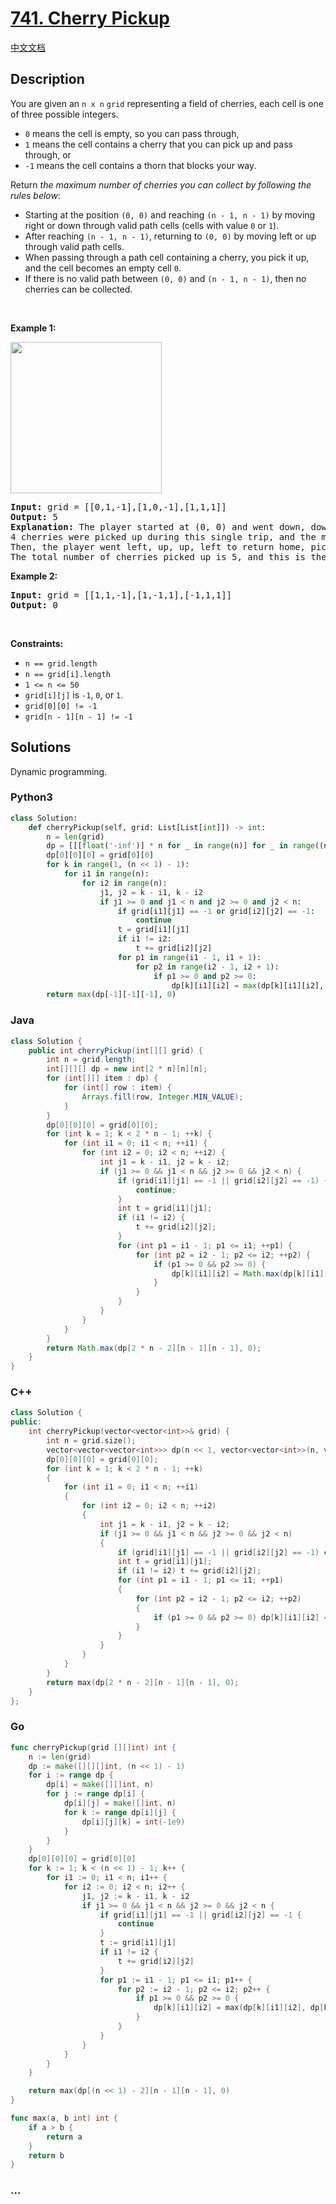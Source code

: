 # [741. Cherry Pickup](https://leetcode.com/problems/cherry-pickup)

[中文文档](/solution/0700-0799/0741.Cherry%20Pickup/README.md)

## Description

<p>You are given an <code>n x n</code> <code>grid</code> representing a field of cherries, each cell is one of three possible integers.</p>

<ul>
	<li><code>0</code> means the cell is empty, so you can pass through,</li>
	<li><code>1</code> means the cell contains a cherry that you can pick up and pass through, or</li>
	<li><code>-1</code> means the cell contains a thorn that blocks your way.</li>
</ul>

<p>Return <em>the maximum number of cherries you can collect by following the rules below</em>:</p>

<ul>
	<li>Starting at the position <code>(0, 0)</code> and reaching <code>(n - 1, n - 1)</code> by moving right or down through valid path cells (cells with value <code>0</code> or <code>1</code>).</li>
	<li>After reaching <code>(n - 1, n - 1)</code>, returning to <code>(0, 0)</code> by moving left or up through valid path cells.</li>
	<li>When passing through a path cell containing a cherry, you pick it up, and the cell becomes an empty cell <code>0</code>.</li>
	<li>If there is no valid path between <code>(0, 0)</code> and <code>(n - 1, n - 1)</code>, then no cherries can be collected.</li>
</ul>

<p>&nbsp;</p>
<p><strong>Example 1:</strong></p>
<img alt="" src="https://cdn.jsdelivr.net/gh/doocs/leetcode@main/solution/0700-0799/0741.Cherry%20Pickup/images/grid.jpg" style="width: 242px; height: 242px;" />
<pre>
<strong>Input:</strong> grid = [[0,1,-1],[1,0,-1],[1,1,1]]
<strong>Output:</strong> 5
<strong>Explanation:</strong> The player started at (0, 0) and went down, down, right right to reach (2, 2).
4 cherries were picked up during this single trip, and the matrix becomes [[0,1,-1],[0,0,-1],[0,0,0]].
Then, the player went left, up, up, left to return home, picking up one more cherry.
The total number of cherries picked up is 5, and this is the maximum possible.
</pre>

<p><strong>Example 2:</strong></p>

<pre>
<strong>Input:</strong> grid = [[1,1,-1],[1,-1,1],[-1,1,1]]
<strong>Output:</strong> 0
</pre>

<p>&nbsp;</p>
<p><strong>Constraints:</strong></p>

<ul>
	<li><code>n == grid.length</code></li>
	<li><code>n == grid[i].length</code></li>
	<li><code>1 &lt;= n &lt;= 50</code></li>
	<li><code>grid[i][j]</code> is <code>-1</code>, <code>0</code>, or <code>1</code>.</li>
	<li><code>grid[0][0] != -1</code></li>
	<li><code>grid[n - 1][n - 1] != -1</code></li>
</ul>


## Solutions

Dynamic programming.

<!-- tabs:start -->

### **Python3**

```python
class Solution:
    def cherryPickup(self, grid: List[List[int]]) -> int:
        n = len(grid)
        dp = [[[float('-inf')] * n for _ in range(n)] for _ in range((n << 1) -1 )]
        dp[0][0][0] = grid[0][0]
        for k in range(1, (n << 1) - 1):
            for i1 in range(n):
                for i2 in range(n):
                    j1, j2 = k - i1, k - i2
                    if j1 >= 0 and j1 < n and j2 >= 0 and j2 < n:
                        if grid[i1][j1] == -1 or grid[i2][j2] == -1:
                            continue
                        t = grid[i1][j1]
                        if i1 != i2:
                            t += grid[i2][j2]
                        for p1 in range(i1 - 1, i1 + 1):
                            for p2 in range(i2 - 1, i2 + 1):
                                if p1 >= 0 and p2 >= 0:
                                    dp[k][i1][i2] = max(dp[k][i1][i2], dp[k - 1][p1][p2] + t)
        return max(dp[-1][-1][-1], 0)
```

### **Java**

```java
class Solution {
    public int cherryPickup(int[][] grid) {
        int n = grid.length;
        int[][][] dp = new int[2 * n][n][n];
        for (int[][] item : dp) {
            for (int[] row : item) {
                Arrays.fill(row, Integer.MIN_VALUE);
            }
        }
        dp[0][0][0] = grid[0][0];
        for (int k = 1; k < 2 * n - 1; ++k) {
            for (int i1 = 0; i1 < n; ++i1) {
                for (int i2 = 0; i2 < n; ++i2) {
                    int j1 = k - i1, j2 = k - i2;
                    if (j1 >= 0 && j1 < n && j2 >= 0 && j2 < n) {
                        if (grid[i1][j1] == -1 || grid[i2][j2] == -1) {
                            continue;
                        }
                        int t = grid[i1][j1];
                        if (i1 != i2) {
                            t += grid[i2][j2];
                        }
                        for (int p1 = i1 - 1; p1 <= i1; ++p1) {
                            for (int p2 = i2 - 1; p2 <= i2; ++p2) {
                                if (p1 >= 0 && p2 >= 0) {
                                    dp[k][i1][i2] = Math.max(dp[k][i1][i2], dp[k - 1][p1][p2] + t);
                                }
                            }
                        }
                    }   
                }
            }
        }
        return Math.max(dp[2 * n - 2][n - 1][n - 1], 0);
    }
}
```

### **C++**

```cpp
class Solution {
public:
    int cherryPickup(vector<vector<int>>& grid) {
        int n = grid.size();
        vector<vector<vector<int>>> dp(n << 1, vector<vector<int>>(n, vector<int>(n, -1e9)));
        dp[0][0][0] = grid[0][0];
        for (int k = 1; k < 2 * n - 1; ++k)
        {
            for (int i1 = 0; i1 < n; ++i1)
            {
                for (int i2 = 0; i2 < n; ++i2)
                {
                    int j1 = k - i1, j2 = k - i2;
                    if (j1 >= 0 && j1 < n && j2 >= 0 && j2 < n)
                    {
                        if (grid[i1][j1] == -1 || grid[i2][j2] == -1) continue;
                        int t = grid[i1][j1];
                        if (i1 != i2) t += grid[i2][j2];
                        for (int p1 = i1 - 1; p1 <= i1; ++p1)
                        {
                            for (int p2 = i2 - 1; p2 <= i2; ++p2)
                            {
                                if (p1 >= 0 && p2 >= 0) dp[k][i1][i2] = max(dp[k][i1][i2], dp[k - 1][p1][p2] + t);
                            }
                        }
                    }
                }
            }
        }
        return max(dp[2 * n - 2][n - 1][n - 1], 0);
    }
};
```

### **Go**

```go
func cherryPickup(grid [][]int) int {
    n := len(grid)
    dp := make([][][]int, (n << 1) - 1)
    for i := range dp {
        dp[i] = make([][]int, n)
        for j := range dp[i] {
            dp[i][j] = make([]int, n)
            for k := range dp[i][j] {
                dp[i][j][k] = int(-1e9)
            }
        }
    }
    dp[0][0][0] = grid[0][0]
    for k := 1; k < (n << 1) - 1; k++ {
        for i1 := 0; i1 < n; i1++ {
            for i2 := 0; i2 < n; i2++ {
                j1, j2 := k - i1, k - i2
                if j1 >= 0 && j1 < n && j2 >= 0 && j2 < n {
                    if grid[i1][j1] == -1 || grid[i2][j2] == -1 {
                        continue
                    }
                    t := grid[i1][j1]
                    if i1 != i2 {
                        t += grid[i2][j2]
                    }
                    for p1 := i1 - 1; p1 <= i1; p1++ {
                        for p2 := i2 - 1; p2 <= i2; p2++ {
                            if p1 >= 0 && p2 >= 0 {
                                dp[k][i1][i2] = max(dp[k][i1][i2], dp[k - 1][p1][p2] + t)
                            }
                        }
                    }
                }
            }
        }
    }

    return max(dp[(n << 1) - 2][n - 1][n - 1], 0)
}

func max(a, b int) int {
    if a > b {
        return a
    }
    return b
}
```

### **...**

```

```

<!-- tabs:end -->
